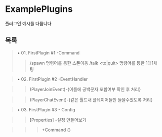 # ExamplePlugins
플러그인 예시를 다룹니다
## 목록
> • 01. FirstPlugin #1 -Command 
>> /spawn 명령어를 통한 스폰이동
>> /talk <to|quit> <name>명령어를 통한 1대1채팅

> • 02. FirstPlugin #2 -EventHandler  

>> (PlayerJoinEvent)-{이름에 공백문자 포함여부 확인 후 처리}

>> (PlayerChatEvent)-{같은 월드내 플레이어들만 들을수있도록 처리}

> • 03. FirstPlugin #3 - Config 

>> [Properties] -설정 만들어보기 

>>> +Command {}
